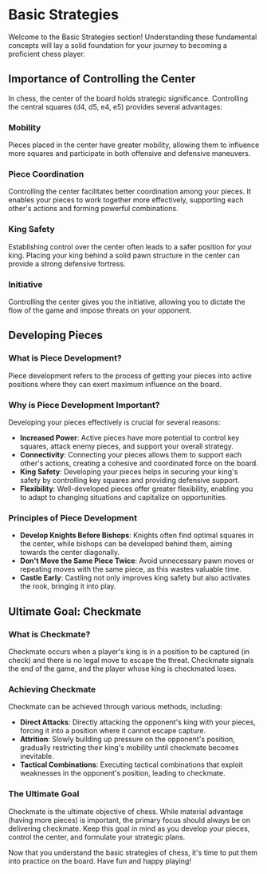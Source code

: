 # Basic Strategies

Welcome to the Basic Strategies section! Understanding these fundamental concepts will lay a solid foundation for your journey to becoming a proficient chess player.

## Importance of Controlling the Center

In chess, the center of the board holds strategic significance. Controlling the central squares (d4, d5, e4, e5) provides several advantages:

### Mobility
Pieces placed in the center have greater mobility, allowing them to influence more squares and participate in both offensive and defensive maneuvers.

### Piece Coordination
Controlling the center facilitates better coordination among your pieces. It enables your pieces to work together more effectively, supporting each other's actions and forming powerful combinations.

### King Safety
Establishing control over the center often leads to a safer position for your king. Placing your king behind a solid pawn structure in the center can provide a strong defensive fortress.

### Initiative
Controlling the center gives you the initiative, allowing you to dictate the flow of the game and impose threats on your opponent.

## Developing Pieces

### What is Piece Development?
Piece development refers to the process of getting your pieces into active positions where they can exert maximum influence on the board.

### Why is Piece Development Important?
Developing your pieces effectively is crucial for several reasons:

- **Increased Power**: Active pieces have more potential to control key squares, attack enemy pieces, and support your overall strategy.
- **Connectivity**: Connecting your pieces allows them to support each other's actions, creating a cohesive and coordinated force on the board.
- **King Safety**: Developing your pieces helps in securing your king's safety by controlling key squares and providing defensive support.
- **Flexibility**: Well-developed pieces offer greater flexibility, enabling you to adapt to changing situations and capitalize on opportunities.

### Principles of Piece Development
- **Develop Knights Before Bishops**: Knights often find optimal squares in the center, while bishops can be developed behind them, aiming towards the center diagonally.
- **Don't Move the Same Piece Twice**: Avoid unnecessary pawn moves or repeating moves with the same piece, as this wastes valuable time.
- **Castle Early**: Castling not only improves king safety but also activates the rook, bringing it into play.

## Ultimate Goal: Checkmate

### What is Checkmate?
Checkmate occurs when a player's king is in a position to be captured (in check) and there is no legal move to escape the threat. Checkmate signals the end of the game, and the player whose king is checkmated loses.

### Achieving Checkmate
Checkmate can be achieved through various methods, including:
- **Direct Attacks**: Directly attacking the opponent's king with your pieces, forcing it into a position where it cannot escape capture.
- **Attrition**: Slowly building up pressure on the opponent's position, gradually restricting their king's mobility until checkmate becomes inevitable.
- **Tactical Combinations**: Executing tactical combinations that exploit weaknesses in the opponent's position, leading to checkmate.

### The Ultimate Goal
Checkmate is the ultimate objective of chess. While material advantage (having more pieces) is important, the primary focus should always be on delivering checkmate. Keep this goal in mind as you develop your pieces, control the center, and formulate your strategic plans.

Now that you understand the basic strategies of chess, it's time to put them into practice on the board. Have fun and happy playing!
